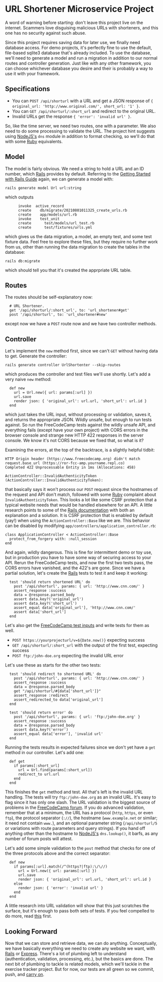 # URL Shortener Microservice Project

A word of warning before starting: don't leave this project live on
the internet.  Scammers love disguising malicious URLs with
shorteners, and this one has no security against such abuse.

Since this project requires saving data for later use, we finally need
database access.  For demo projects, it's perfectly fine to use the
default, file-based sqlite3 database that's already included.  To use
the database, we'll need to generate a model and run a migration in
addition to our normal routes and controller generation.  Just like
with any other framework, you can choose whichever database you desire
and their is probably a way to use it with your framework.

## Specifications

* You can `POST /api/shorturl` with a URL and get a JSON response of `{ original_url: 'http://www.original.com/', short_url: '1' }`.
* You can `GET /api/shorturl/:short_url` and redirect to the original URL.
* Invalid URLs get the response `{ 'error': 'invalid url' }`.

So, like the time server, we need two routes, one with a parameter.
We also need to do some processing to validate the URL.  The project
hint suggests using [NodeJS's](https://nodejs.org/) `dns` module in
addition to format checking, so we'll do that with some
[Ruby](https://www.ruby-lang.org/) equivalents.

## Model

The model is fairly obvious.  We need a string to hold a URL and an ID
number, which [Rails](https://rubyonrails.org/) provides by default.
Referring to the [Getting Started with Rails
Guide](https://guides.rubyonrails.org/getting_started.html) again, we
can generate a model with:
```
rails generate model Url url:string
```
which outputs
```
      invoke  active_record
      create    db/migrate/20210801011325_create_urls.rb
      create    app/models/url.rb
      invoke    test_unit
      create      test/models/url_test.rb
      create      test/fixtures/urls.yml
```
which gives us the data migration, a model, an empty test, and some
test fixture data.  Feel free to explore these files, but they require
no further work from us, other than running the data migration to
create the tables in the database:
```
rails db:migrate
```
which should tell you that it's created the apprpriate URL table.

## Routes

The routes should be self-explanatory now:
```
  # URL Shortener.
  get '/api/shorturl/:short_url', to: 'url_shortener#get'
  post '/api/shorturl', to: 'url_shortener#new'
```
except now we have a `POST` route now and we have two controller methods.

## Controller

Let's implement the `new` method first, since we can't `GET` without having data to get.  Generate the controller:

```
rails generate controller UrlShortenter --skip-routes
```
which produces the controller and test files we'll use shortly.  Let's add a very naive `new` method:
```
  def new
    url = Url.new({ url: params[:url] })
    url.save
    render json: { 'original_url': url.url, 'short_url': url.id }
  end
```
which just takes the URL input, without processing or validation, saves it, and returns the appropriate JSON.  Wildly unsafe, but enough to run tests against.  So run the FreeCodeCamp tests against the wildly unsafe API, and everything fails (except have your own project) with CORS errors in the browser console and strange new HTTP 422 responses in the server console.  We know it's not CORS because we fixed that, so what is it?

Examining the errors, at the top of the backtrace, is a slightly helpful tidbit:
```
HTTP Origin header (https://www.freecodecamp.org) didn't match request.base_url (https://ror-fcc-amp.yourname.repl.co)
Completed 422 Unprocessable Entity in 1ms (Allocations: 458)
  
ActionController::InvalidAuthenticityToken (ActionController::InvalidAuthenticityToken):
```
that basically says it won't process our `POST` request since the hostnames of the request and API don't match, followed with some [Ruby](https://www.ruby-lang.org/) complaint about `InvalidAuthenticityToken`.  This looks a lot like some CSRF protection that a typical website needs that would be handled elsewhere for an API.  A little research points to some of the [Rails documentation](https://railsdoc.github.io/classes/ActionController/RequestForgeryProtection.html) with both an explanation and a solution.  It is CSRF protection that is enabled by default (yay!) when using the `ActionController::Base` like we are.  This behavior can be disabled by modifying `app/controllers/application_controller.rb`:
```
class ApplicationController < ActionController::Base
  protect_from_forgery with: :null_session
end
```
And again, wildly dangerous.  This is fine for intermittent demo or toy use, but in production you have to have some way of securing access to your API.  Rerun the FreeCodeCamp tests, and now the first two tests pass, the CORS errors have vanished, and the 422's are gone.  Since we have a partial solution, let's create the [Rails](https://rubyonrails.org/) tests to test it and keep it working:
```
  test 'should return shortened URL' do
    post '/api/shorturl', params: { url: 'http://www.cnn.com/' }
    assert_response :success
    data = @response.parsed_body
    assert data.key?('original_url')
    assert data.key?('short_url')
    assert_equal data['original_url'], 'http://www.cnn.com/'
    assert data['short_url']
  end
```
Let's also get the [FreeCodeCamp test inputs](https://github.com/freeCodeCamp/freeCodeCamp/blob/main/curriculum/challenges/english/05-apis-and-microservices/apis-and-microservices-projects/url-shortener-microservice.md) and write tests for them as well.

* `POST https://yourprojecturl/v=${Date.now()}` expecting success
* `GET /api/shorturl/:short_url` with the output of the first test, expecting success
* `POST ftp:/john-doe.org` expecting the invalid URL error

Let's use these as starts for the other two tests:
```
  test 'should redirect to shortened URL' do
    post '/api/shorturl', params: { url: 'http://www.cnn.com/' }
    assert_response :success
    data = @response.parsed_body
    get "/api/shorturl/#{data['short_url']}"
    assert_response :redirect
    assert_redirected_to data['original_url']
  end

  test 'should return error' do
    post '/api/shorturl', params: { url: 'ftp:/john-doe.org' }
    assert_response :success
    data = @response.parsed_body
    assert data.key?('error')
    assert_equal data['error'], 'invalid url'
  end
```
Running the tests results in expected failures since we don't yet have a `get` method in our controller.  Let's add one:
```
  def get
    if params[:short_url]
      url = Url.find(params[:short_url])
      redirect_to url.url
    end
  end
```
This finishes the `get` method and test.  All that's left is the
invalid URL handling.  The tests will try `ftp:/john-doe.org` as an
invalid URL.  It's easy to flag since it has only one slash.  The URL
validation is the biggest source of problems in the [FreeCodeCamp
forum](https://forum.freecodecamp.com/).  If you do advanced
validation, remember that at a minimum, the URL has a protocol
(`http`, `https`, or even `ftp`), the protocol separator (`://`), the
hostname (`www.example.net` or similar; it need not contain `www.`),
and an optional parameter string (`/api/shorturl/5` or variations with
route parameters and query strings).  If you hand off anything other
than the hostname to [NodeJS's](https://nodejs.org/) `dns.lookup()`,
it barfs, as any number of forum posts will attest.

Let's add some simple validation to the `post` method that checks for
one of the three protocols above and the correct separator:
```
  def new
    if params[:url].match(/^(https?|ftp):\/\//)
      url = Url.new({ url: params[:url] })
      url.save
      render json: { 'original_url': url.url, 'short_url': url.id }
    else
      render json: { 'error': 'invalid url' }
    end
  end
```
A little research into URL validation will show that this just
scratches the surface, but it's enough to pass both sets of tests.  If
you feel compelled to do more, read
[this](https://fsharpforfunandprofit.com/posts/property-based-testing/)
first.

## Looking Forward

Now that we can store and retrieve data, we can do anything.
Conceptually, we have basically everything we need to create any
website we want, with [Rails](https://rubyonrails.org/) or
[Express](https://expressjs.com/).  There's a lot of plumbing left to
understand (authentication, validation, processing, etc.), but the
basics are done.  The next bit of plumbing to tackle is related
models, which we'll tackle in the exercise tracker project.  But for
now, our tests are all green so we commit, push, and [carry
on](exercisetracker.md).
